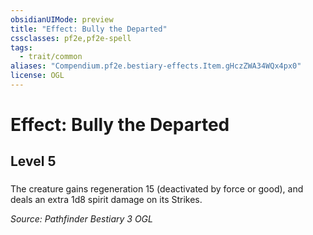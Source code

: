 ```yaml
---
obsidianUIMode: preview
title: "Effect: Bully the Departed"
cssclasses: pf2e,pf2e-spell
tags:
  - trait/common
aliases: "Compendium.pf2e.bestiary-effects.Item.gHczZWA34WQx4px0"
license: OGL
---
```

# Effect: Bully the Departed
## Level 5
### 






The creature gains regeneration 15 (deactivated by force or good), and deals an extra 1d8 spirit damage on its Strikes.

*Source: Pathfinder Bestiary 3*
*OGL*